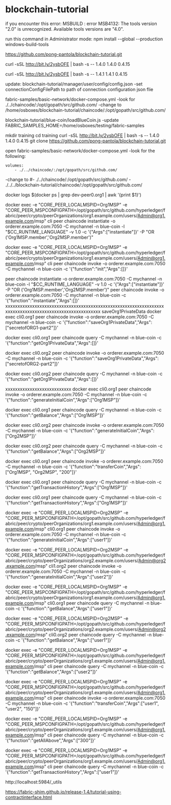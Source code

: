 # blockchain-tutorial

if you encounter this error:
MSBUILD : error MSB4132: The tools version "2.0" is unrecognized. Available tools versions are "4.0".

run this command in Administrator mode:
npm install --global --production windows-build-tools


https://github.com/pong-pantola/blockchain-tutorial.git

curl -sSL http://bit.ly/2ysbOFE | bash -s -- 1.4.0 1.4.0 0.4.15

curl -sSL http://bit.ly/2ysbOFE | bash -s -- 1.4.1 1.4.1 0.4.15

update:
blockchain-tutorial/manager/user/config/config.json
  -set connectionConfigFilePath to path of connection configuration json flie
  
fabric-samples/basic-network/docker-compose.yml
  -look for   ./../chaincode/:/opt/gopath/src/github.com/
  -change to  /home/osboxes/blockchain-tutorial/chaincode/:/opt/gopath/src/github.com/
  
blockchain-tutorial/blue-coin/loadBlueCoin.js
  -update FABRIC_SAMPLES_HOME=/home/osboxes/testing/fabric-samples



mkdir training
cd training
curl -sSL http://bit.ly/2ysbOFE | bash -s -- 1.4.0 1.4.0 0.4.15
git clone https://github.com/pong-pantola/blockchain-tutorial.git

open fabric-samples/basic-network/docker-compose.yml
  -look for the following:

    volumes:
        - ./../chaincode/:/opt/gopath/src/github.com/

  -change to
        #- ./../chaincode/:/opt/gopath/src/github.com/
        - ./../../blockchain-tutorial/chaincode/:/opt/gopath/src/github.com/


docker logs $(docker ps | grep  dev-peer0.org1 | awk '{print $1}')



docker exec -e "CORE_PEER_LOCALMSPID=Org1MSP" -e "CORE_PEER_MSPCONFIGPATH=/opt/gopath/src/github.com/hyperledger/fabric/peer/crypto/peerOrganizations/org1.example.com/users/Admin@org1.example.com/msp" cli peer chaincode instantiate -o orderer.example.com:7050 -C mychannel -n blue-coin -l "$CC_RUNTIME_LANGUAGE" -v 1.0 -c '{"Args":["instantiate"]}' -P "OR ('Org1MSP.member','Org2MSP.member')"

docker exec -e "CORE_PEER_LOCALMSPID=Org1MSP" -e "CORE_PEER_MSPCONFIGPATH=/opt/gopath/src/github.com/hyperledger/fabric/peer/crypto/peerOrganizations/org1.example.com/users/Admin@org1.example.com/msp" cli peer chaincode invoke -o orderer.example.com:7050 -C mychannel -n blue-coin -c '{"function":"init","Args":[]}'

peer chaincode instantiate -o orderer.example.com:7050 -C mychannel -n blue-coin -l "$CC_RUNTIME_LANGUAGE" -v 1.0 -c '{"Args":["instantiate"]}' -P "OR ('Org1MSP.member','Org2MSP.member')"
peer chaincode invoke -o orderer.example.com:7050 -C mychannel -n blue-coin -c '{"function":"instantiate","Args":[]}'
xxxxxxxxxxxxxxxxxxxxxxxxxxxxxxxxxxxxxxxxxxxxxxxxxxxxxxxxxxxxxxxxxxxxxxxxxxxxxxxxxxxxxxxxxxxxxxxxxxxxxxxx
saveOrg1PrivateData
docker exec cli0.org1 peer chaincode invoke -o orderer.example.com:7050 -C mychannel -n blue-coin -c '{"function":"saveOrg1PrivateData","Args":["secretofORG1-part2"]}'

docker exec cli0.org1 peer chaincode query -C mychannel -n blue-coin -c '{"function":"getOrg1PrivateData","Args":[]}'

docker exec cli0.org2 peer chaincode invoke -o orderer.example.com:7050 -C mychannel -n blue-coin -c '{"function":"saveOrg1PrivateData","Args":["secretofORG2-part2"]}'

docker exec cli0.org2 peer chaincode query -C mychannel -n blue-coin -c '{"function":"getOrg1PrivateData","Args":[]}'

xxxxxxxxxxxxxxxxxxxxxxxxxxx
docker exec cli0.org1 peer chaincode invoke -o orderer.example.com:7050 -C mychannel -n blue-coin -c '{"function":"generateInitialCoin","Args":["Org1MSP"]}'


docker exec cli0.org1 peer chaincode query -C mychannel -n blue-coin -c '{"function":"getBalance","Args":["Org1MSP"]}'


docker exec cli0.org2 peer chaincode invoke -o orderer.example.com:7050 -C mychannel -n blue-coin -c '{"function":"generateInitialCoin","Args":["Org2MSP"]}'


docker exec cli0.org2 peer chaincode query -C mychannel -n blue-coin -c '{"function":"getBalance","Args":["Org2MSP"]}'


docker exec cli0.org1 peer chaincode invoke -o orderer.example.com:7050 -C mychannel -n blue-coin -c '{"function":"transferCoin","Args":["Org1MSP", "Org2MSP", "200"]}'



docker exec cli0.org1 peer chaincode query -C mychannel -n blue-coin -c '{"function":"getTransactionHistory","Args":["Org1MSP"]}'




docker exec cli0.org1 peer chaincode query -C mychannel -n blue-coin -c '{"function":"getTransactionHistory","Args":["Org1MSP"]}'








docker exec -e "CORE_PEER_LOCALMSPID=Org2MSP" -e "CORE_PEER_MSPCONFIGPATH=/opt/gopath/src/github.com/hyperledger/fabric/peer/crypto/peerOrganizations/org1.example.com/users/Admin@org1.example.com/msp" cli0.org1 peer chaincode invoke -o orderer.example.com:7050 -C mychannel -n blue-coin -c '{"function":"generateInitialCoin","Args":["user1"]}'



docker exec -e "CORE_PEER_LOCALMSPID=Org2MSP" -e "CORE_PEER_MSPCONFIGPATH=/opt/gopath/src/github.com/hyperledger/fabric/peer/crypto/peerOrganizations/org2.example.com/users/Admin@org2.example.com/msp" cli1.org2 peer chaincode invoke -o orderer.example.com:7050 -C mychannel -n blue-coin -c '{"function":"generateInitialCoin","Args":["user2"]}'

docker exec -e "CORE_PEER_LOCALMSPID=Org1MSP" -e "CORE_PEER_MSPCONFIGPATH=/opt/gopath/src/github.com/hyperledger/fabric/peer/crypto/peerOrganizations/org1.example.com/users/Admin@org1.example.com/msp" cli0.org1 peer chaincode query -C mychannel -n blue-coin -c '{"function":"getBalance","Args":["user1"]}'

docker exec -e "CORE_PEER_LOCALMSPID=Org2MSP" -e "CORE_PEER_MSPCONFIGPATH=/opt/gopath/src/github.com/hyperledger/fabric/peer/crypto/peerOrganizations/org2.example.com/users/Admin@org2.example.com/msp" cli0.org2 peer chaincode query -C mychannel -n blue-coin -c '{"function":"getBalance","Args":["user1"]}'


docker exec -e "CORE_PEER_LOCALMSPID=Org1MSP" -e "CORE_PEER_MSPCONFIGPATH=/opt/gopath/src/github.com/hyperledger/fabric/peer/crypto/peerOrganizations/org1.example.com/users/Admin@org1.example.com/msp" cli peer chaincode query -C mychannel -n blue-coin -c '{"function":"getBalance","Args":["user2"]}'


docker exec -e "CORE_PEER_LOCALMSPID=Org1MSP" -e "CORE_PEER_MSPCONFIGPATH=/opt/gopath/src/github.com/hyperledger/fabric/peer/crypto/peerOrganizations/org1.example.com/users/Admin@org1.example.com/msp" cli peer chaincode invoke -o orderer.example.com:7050 -C mychannel -n blue-coin -c '{"function":"transferCoin","Args":["user1", "user2", "150"]}'


docker exec -e "CORE_PEER_LOCALMSPID=Org1MSP" -e "CORE_PEER_MSPCONFIGPATH=/opt/gopath/src/github.com/hyperledger/fabric/peer/crypto/peerOrganizations/org1.example.com/users/Admin@org1.example.com/msp" cli peer chaincode query -C mychannel -n blue-coin -c '{"function":"getAllAbove","Args":["300"]}'

docker exec -e "CORE_PEER_LOCALMSPID=Org1MSP" -e "CORE_PEER_MSPCONFIGPATH=/opt/gopath/src/github.com/hyperledger/fabric/peer/crypto/peerOrganizations/org1.example.com/users/Admin@org1.example.com/msp" cli peer chaincode query -C mychannel -n blue-coin -c '{"function":"getTransactionHistory","Args":["user1"]}'


http://localhost:5984/_utils

https://fabric-shim.github.io/release-1.4/tutorial-using-contractinterface.html

